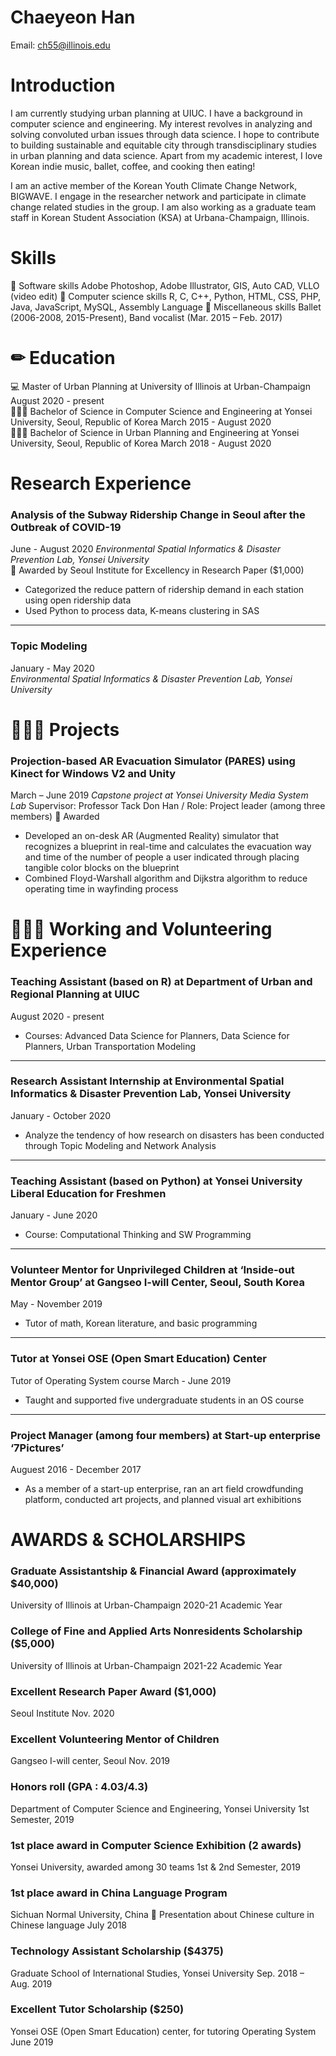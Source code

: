 # Chaeyeon Han
Email: ch55@illinois.edu

Introduction
==========================
I am currently studying urban planning at UIUC. I have a background in computer science and engineering. My interest revolves in analyzing and solving convoluted urban issues through data science. I hope to contribute to building sustainable and equitable city through transdisciplinary studies in urban planning and data science. Apart from my academic interest, I love Korean indie music, ballet, coffee, and cooking then eating!  

I am an active member of the Korean Youth Climate Change Network, BIGWAVE. I engage in the researcher network and participate in climate change related studies in the group. I am also working as a graduate team staff in Korean Student Association (KSA) at Urbana-Champaign, Illinois. 

Skills
======
📎 Software skills
Adobe Photoshop, Adobe Illustrator, GIS, Auto CAD, VLLO (video edit)
📎 Computer science skills
R, C, C++, Python, HTML, CSS, PHP, Java, JavaScript, MySQL, Assembly Language
📎 Miscellaneous skills 
Ballet (2006-2008, 2015-Present), Band vocalist (Mar. 2015 – Feb. 2017)

✏ Education 
==========
💻 Master of Urban Planning at University of Illinois at Urban-Champaign 
August 2020 - present   
👩🏻‍🎓 Bachelor of Science in Computer Science and Engineering at Yonsei University, Seoul, Republic of Korea 
March 2015 - August 2020   
👩🏻‍🎓 Bachelor of Science in Urban Planning and Engineering at Yonsei University, Seoul, Republic of Korea
March 2018 - August 2020

Research Experience
====================
### Analysis of the Subway Ridership Change in Seoul after the Outbreak of COVID-19
June - August 2020
_Environmental Spatial Informatics & Disaster Prevention Lab, Yonsei University_   
🏅 Awarded by Seoul Institute for Excellency in Research Paper ($1,000)                                                        
+	Categorized the reduce pattern of ridership demand in each station using open ridership data
+	Used Python to process data, K-means clustering in SAS 
***
### Topic Modeling
January - May 2020   
_Environmental Spatial Informatics & Disaster Prevention Lab, Yonsei University_


👩🏻‍💻 Projects
=============
### Projection-based AR Evacuation Simulator (PARES) using Kinect for Windows V2 and Unity  
March – June 2019
_Capstone project at Yonsei University Media System Lab_ 
Supervisor: Professor Tack Don Han / Role: Project leader (among three members)
🏅 Awarded 
+	Developed an on-desk AR (Augmented Reality) simulator that recognizes a blueprint in real-time and calculates the evacuation way and time of the number of people a user indicated through placing tangible color blocks on the blueprint
+	Combined Floyd-Warshall algorithm and Dijkstra algorithm to reduce operating time in wayfinding process 

👩🏻‍💼 Working and Volunteering Experience
===================
### Teaching Assistant (based on R) at Department of Urban and Regional Planning at UIUC 
August 2020 - present
+	Courses: Advanced Data Science for Planners, Data Science for Planners, 
Urban Transportation Modeling 
***
### Research Assistant Internship at Environmental Spatial Informatics & Disaster Prevention Lab, Yonsei University
January - October 2020
+	Analyze the tendency of how research on disasters has been conducted through Topic Modeling and Network Analysis
***
### Teaching Assistant (based on Python) at Yonsei University Liberal Education for Freshmen
January - June 2020
+	Course: Computational Thinking and SW Programming
***
### Volunteer Mentor for Unprivileged Children at ‘Inside-out Mentor Group’ at Gangseo I-will Center, Seoul, South Korea
May - November 2019
+	Tutor of math, Korean literature, and basic programming
***
### Tutor at Yonsei OSE (Open Smart Education) Center
Tutor of Operating System course
March - June 2019
+	Taught and supported five undergraduate students in an OS course
***
### Project Manager (among four members) at Start-up enterprise ‘7Pictures’ 
Auguest 2016 - December 2017
+	As a member of a start-up enterprise, ran an art field crowdfunding platform, conducted art projects, and planned visual art exhibitions

AWARDS & SCHOLARSHIPS	
======================
### Graduate Assistantship & Financial Award (approximately $40,000)
University of Illinois at Urban-Champaign	2020-21 Academic Year
### College of Fine and Applied Arts Nonresidents Scholarship ($5,000)
University of Illinois at Urban-Champaign	2021-22 Academic Year
### Excellent Research Paper Award ($1,000)
Seoul Institute 	Nov. 2020
### Excellent Volunteering Mentor of Children
Gangseo I-will center, Seoul 	Nov. 2019
### Honors roll (GPA : 4.03/4.3)
Department of Computer Science and Engineering, Yonsei University	1st Semester, 2019
### 1st place award in Computer Science Exhibition (2 awards)
Yonsei University, awarded among 30 teams	1st & 2nd Semester, 2019
### 1st place award in China Language Program
Sichuan Normal University, China
	Presentation about Chinese culture in Chinese language	July 2018
### Technology Assistant Scholarship ($4375)
Graduate School of International Studies, Yonsei University	Sep. 2018 – Aug. 2019
### Excellent Tutor Scholarship ($250)
Yonsei OSE (Open Smart Education) center, for tutoring Operating System 	June 2019


